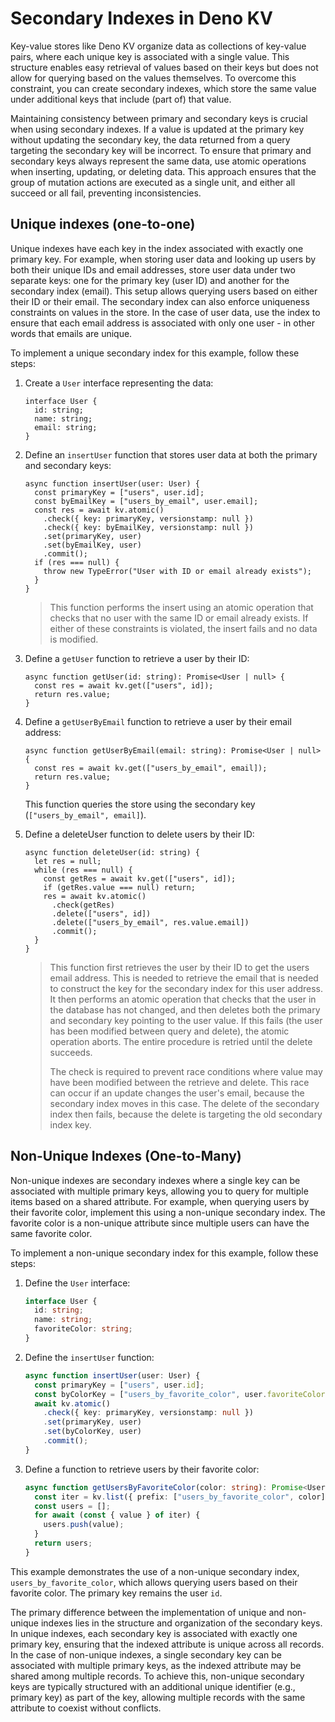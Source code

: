 # Secondary Indexes in Deno KV

Key-value stores like Deno KV organize data as collections of key-value pairs,
where each unique key is associated with a single value. This structure enables
easy retrieval of values based on their keys but does not allow for querying
based on the values themselves. To overcome this constraint, you can create
secondary indexes, which store the same value under additional keys that include
(part of) that value.

Maintaining consistency between primary and secondary keys is crucial when using
secondary indexes. If a value is updated at the primary key without updating the
secondary key, the data returned from a query targeting the secondary key will
be incorrect. To ensure that primary and secondary keys always represent the
same data, use atomic operations when inserting, updating, or deleting data.
This approach ensures that the group of mutation actions are executed as a
single unit, and either all succeed or all fail, preventing inconsistencies.

## Unique indexes (one-to-one)

Unique indexes have each key in the index associated with exactly one primary
key. For example, when storing user data and looking up users by both their
unique IDs and email addresses, store user data under two separate keys: one for
the primary key (user ID) and another for the secondary index (email). This
setup allows querying users based on either their ID or their email. The
secondary index can also enforce uniqueness constraints on values in the store.
In the case of user data, use the index to ensure that each email address is
associated with only one user - in other words that emails are unique.

To implement a unique secondary index for this example, follow these steps:

1. Create a `User` interface representing the data:

   ```tsx
   interface User {
     id: string;
     name: string;
     email: string;
   }
   ```

2. Define an `insertUser` function that stores user data at both the primary and
   secondary keys:

   ```tsx
   async function insertUser(user: User) {
     const primaryKey = ["users", user.id];
     const byEmailKey = ["users_by_email", user.email];
     const res = await kv.atomic()
       .check({ key: primaryKey, versionstamp: null })
       .check({ key: byEmailKey, versionstamp: null })
       .set(primaryKey, user)
       .set(byEmailKey, user)
       .commit();
     if (res === null) {
       throw new TypeError("User with ID or email already exists");
     }
   }
   ```

   > This function performs the insert using an atomic operation that checks
   > that no user with the same ID or email already exists. If either of these
   > constraints is violated, the insert fails and no data is modified.

3. Define a `getUser` function to retrieve a user by their ID:

   ```tsx
   async function getUser(id: string): Promise<User | null> {
     const res = await kv.get(["users", id]);
     return res.value;
   }
   ```

4. Define a `getUserByEmail` function to retrieve a user by their email address:

   ```tsx
   async function getUserByEmail(email: string): Promise<User | null> {
     const res = await kv.get(["users_by_email", email]);
     return res.value;
   }
   ```

   This function queries the store using the secondary key
   (`["users_by_email", email]`).

5. Define a deleteUser function to delete users by their ID:

   ```tsx
   async function deleteUser(id: string) {
     let res = null;
     while (res === null) {
       const getRes = await kv.get(["users", id]);
       if (getRes.value === null) return;
       res = await kv.atomic()
         .check(getRes)
         .delete(["users", id])
         .delete(["users_by_email", res.value.email])
         .commit();
     }
   }
   ```

   <!-- deno-fmt-ignore -->
   > This function first retrieves the user by their ID to get the users email
   > address. This is needed to retrieve the email that is needed to construct
   > the key for the secondary index for this user address. It then performs an
   > atomic operation that checks that the user in the database has not changed,
   > and then deletes both the primary and secondary key pointing to the user
   > value. If this fails (the user has been modified between query and delete),
   > the atomic operation aborts. The entire procedure is retried until the
   > delete succeeds.
   > 
   > The check is required to prevent race conditions where
   > value may have been modified between the retrieve and delete. This race can
   > occur if an update changes the user's email, because the secondary index
   > moves in this case. The delete of the secondary index then fails, because
   > the delete is targeting the old secondary index key.

## Non-Unique Indexes (One-to-Many)

Non-unique indexes are secondary indexes where a single key can be associated
with multiple primary keys, allowing you to query for multiple items based on a
shared attribute. For example, when querying users by their favorite color,
implement this using a non-unique secondary index. The favorite color is a
non-unique attribute since multiple users can have the same favorite color.

To implement a non-unique secondary index for this example, follow these steps:

1. Define the `User` interface:

   ```ts
   interface User {
     id: string;
     name: string;
     favoriteColor: string;
   }
   ```

2. Define the `insertUser` function:

   <!-- deno-fmt-ignore -->
   ```ts
   async function insertUser(user: User) {
     const primaryKey = ["users", user.id];
     const byColorKey = ["users_by_favorite_color", user.favoriteColor, user.id];
     await kv.atomic()
       .check({ key: primaryKey, versionstamp: null })
       .set(primaryKey, user)
       .set(byColorKey, user)
       .commit();
   }
   ```

3. Define a function to retrieve users by their favorite color:

   ```ts
   async function getUsersByFavoriteColor(color: string): Promise<User[]> {
     const iter = kv.list({ prefix: ["users_by_favorite_color", color] });
     const users = [];
     for await (const { value } of iter) {
       users.push(value);
     }
     return users;
   }
   ```

This example demonstrates the use of a non-unique secondary index,
`users_by_favorite_color`, which allows querying users based on their favorite
color. The primary key remains the user `id`.

The primary difference between the implementation of unique and non-unique
indexes lies in the structure and organization of the secondary keys. In unique
indexes, each secondary key is associated with exactly one primary key, ensuring
that the indexed attribute is unique across all records. In the case of
non-unique indexes, a single secondary key can be associated with multiple
primary keys, as the indexed attribute may be shared among multiple records. To
achieve this, non-unique secondary keys are typically structured with an
additional unique identifier (e.g., primary key) as part of the key, allowing
multiple records with the same attribute to coexist without conflicts.
